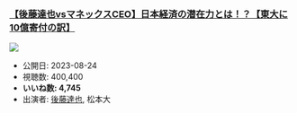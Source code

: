 ### [【後藤達也vsマネックスCEO】日本経済の潜在力とは！？【東大に10億寄付の訳】](https://www.youtube.com/watch?v=BChfPqBJPT4)
[![](https://img.youtube.com/vi/BChfPqBJPT4/sddefault.jpg)](https://www.youtube.com/watch?v=BChfPqBJPT4)
-   公開日: 2023-08-24
-   視聴数: 400,400
-   **いいね数: 4,745**
-   出演者: [後藤達也](/rehacq_fan/people/後藤達也 "wikilink"), 松本大
